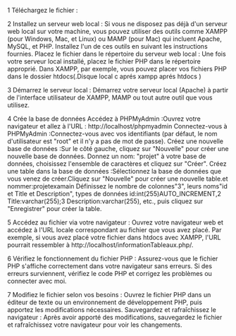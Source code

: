 1 Téléchargez le fichier :

2 Installez un serveur web local :
Si vous ne disposez pas déjà d'un serveur web local sur votre machine, vous pouvez utiliser des outils comme XAMPP (pour Windows, Mac, et Linux) ou MAMP (pour Mac) qui incluent Apache, MySQL, et PHP. Installez l'un de ces outils en suivant les instructions fournies.
Placez le fichier dans le répertoire du serveur web local :
Une fois votre serveur local installé, placez le fichier PHP dans le répertoire approprié. Dans XAMPP, par exemple, vous pouvez placer vos fichiers PHP dans le dossier htdocs(.Disque local c aprés xampp aprés htdocs )

3 Démarrez le serveur local :
Démarrez votre serveur local (Apache) à partir de l'interface utilisateur de XAMPP, MAMP ou tout autre outil que vous utilisez.

4 Crée la base de données
Accédez à PHPMyAdmin :Ouvrez votre navigateur et allez à l'URL : http://localhost/phpmyadmin
Connectez-vous à PHPMyAdmin :Connectez-vous avec vos identifiants (par défaut, le nom d'utilisateur est "root" et il n'y a pas de mot de passe).
Créez une nouvelle base de données :Sur le côté gauche, cliquez sur "Nouvelle" pour créer une nouvelle base de données.
Donnez un nom: "projet" à votre base de données, choisissez l'ensemble de caractères et cliquez sur "Créer".
Créez une table dans la base de données :Sélectionnez la base de données que vous venez de créer.Cliquez sur "Nouvelle" pour créer une nouvelle table.et nommer:projetexamain
Définissez le nombre de colonnes"3", leurs noms"id et Title et Description", types de données id:int(255)AUTO_INCREMENT,2 Title:varchar(255);3	Description:varchar(255), etc., puis cliquez sur "Enregistrer" pour créer la table.

5 Accédez au fichier via votre navigateur :
Ouvrez votre navigateur web et accédez à l'URL locale correspondant au fichier que vous avez placé. Par exemple, si vous avez placé votre fichier dans htdocs avec XAMPP, l'URL pourrait ressembler à http://localhost/informationTableaux.php/.

6 Vérifiez le fonctionnement du fichier PHP :
Assurez-vous que le fichier PHP s'affiche correctement dans votre navigateur sans erreurs. Si des erreurs surviennent, vérifiez le code PHP et corrigez les problèmes ou connecter avec moi.

7 Modifiez le fichier selon vos besoins :
Ouvrez le fichier PHP dans un éditeur de texte ou un environnement de développement PHP, puis apportez les modifications nécessaires.
Sauvegardez et rafraîchissez le navigateur :
Après avoir apporté des modifications, sauvegardez le fichier et rafraîchissez votre navigateur pour voir les changements.
